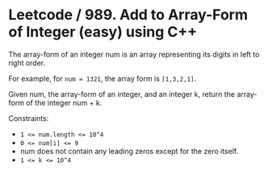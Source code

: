 # Leetcode / 989. Add to Array-Form of Integer (easy) using C++

The array-form of an integer num is an array representing its digits in left to right order.

For example, for `num = 1321`, the array form is `[1,3,2,1]`.

Given num, the array-form of an integer, and an integer k, return the array-form of the integer num + k.

Constraints:

- `1 <= num.length <= 10^4`
- `0 <= num[i] <= 9`
- num does not contain any leading zeros except for the zero itself.
- `1 <= k <= 10^4`
